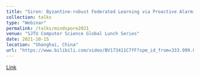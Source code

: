 ```yaml
---
title: "Siren: Byzantine-robust Federated Learning via Proactive Alarming"
collection: talks
type: "Webinar"
permalink: /talks/mindspore2021
venue: "SJTU Computer Science Global Lunch Series"
date: 2021-10-15
location: "Shanghai, China"
url: "https://www.bilibili.com/video/BV173411C7fF?spm_id_from=333.999.0.0"
---
```


[Link](https://www.bilibili.com/video/BV173411C7fF?spm_id_from=333.999.0.0)